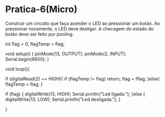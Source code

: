 # Pratica-6(Micro)
Construir um circuito que faça acender o LED ao pressionar um botão. Ao pressionar novamente, o LED deve desligar. A checagem do estado do botão deve ser feito por pooling. 

int flag = 0, flagTemp = flag;

void setup()
{
  pinMode(13, OUTPUT);
  pinMode(2, INPUT);
  Serial.begin(9600);
}

void loop(){
  
  if (digitalRead(2) == HIGH){
    if (flagTemp != flag) return;
  	flag = !flag;
  }else{
  	flagTemp = flag;
  }
  
  if (flag) {
    digitalWrite(13, HIGH);
    Serial.println("Led ligada.");
  }else {
    digitalWrite(13, LOW);
    Serial.println("Led desligada.");
  }
    
} 
